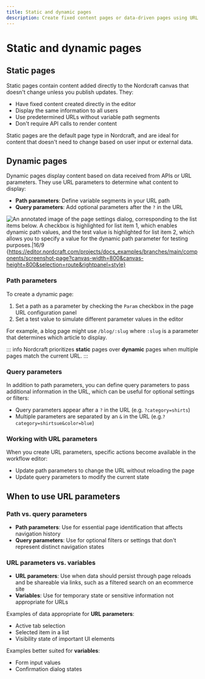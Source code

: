 ```yaml
---
title: Static and dynamic pages
description: Create fixed content pages or data-driven pages using URL parameters and query strings to build flexible applications in Nordcraft.
---
```


# Static and dynamic pages

## Static pages

Static pages contain content added directly to the Nordcraft canvas that doesn't change unless you publish updates. They:

- Have fixed content created directly in the editor
- Display the same information to all users
- Use predetermined URLs without variable path segments
- Don't require API calls to render content

Static pages are the default page type in Nordcraft, and are ideal for content that doesn't need to change based on user input or external data.

## Dynamic pages

Dynamic pages display content based on data received from APIs or URL parameters. They use URL parameters to determine what content to display:

- **Path parameters**: Define variable segments in your URL path
- **Query parameters**: Add optional parameters after the `?` in the URL

![An annotated image of the page settings dialog, corresponding to the list items below. A checkbox is highlighted for list item 1, which enables dynamic path values, and the test value is highlighted for list item 2, which allows you to specify a value for the dynamic path parameter for testing purposes.|16/9](set-path-parameter.webp 'Path parameter'){https://editor.nordcraft.com/projects/docs_examples/branches/main/components/screenshot-page?canvas-width=800&canvas-height=800&selection=route&rightpanel=style}

### Path parameters

To create a dynamic page:

1. Set a path as a parameter by checking the `Param` checkbox in the page URL configuration panel
2. Set a test value to simulate different parameter values in the editor

For example, a blog page might use `/blog/:slug` where `:slug` is a parameter that determines which article to display.

::: info
Nordcraft prioritizes **static** pages over **dynamic** pages when multiple pages match the current URL.
:::

### Query parameters

In addition to path parameters, you can define query parameters to pass additional information in the URL, which can be useful for optional settings or filters:

- Query parameters appear after a `?` in the URL (e.g. `?category=shirts`)
- Multiple parameters are separated by an `&` in the URL (e.g.`?category=shirtsue&color=blue`)

### Working with URL parameters

When you create URL parameters, specific actions become available in the workflow editor:

- Update path parameters to change the URL without reloading the page
- Update query parameters to modify the current state

## When to use URL parameters

### Path vs. query parameters

- **Path parameters**: Use for essential page identification that affects navigation history
- **Query parameters**: Use for optional filters or settings that don't represent distinct navigation states

### URL parameters vs. variables

- **URL parameters**: Use when data should persist through page reloads and be shareable via links, such as a filtered search on an ecommerce site
- **Variables**: Use for temporary state or sensitive information not appropriate for URLs

Examples of data appropriate for **URL parameters**:

- Active tab selection
- Selected item in a list
- Visibility state of important UI elements

Examples better suited for **variables**:

- Form input values
- Confirmation dialog states

